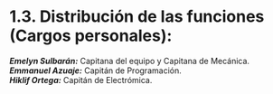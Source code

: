 # 1.3. Distribución de las funciones (Cargos personales):
***Emelyn Sulbarán:*** Capitana del equipo y Capitana de Mecánica.  
***Emmanuel Azuaje:*** Capitán de Programación.  
***Hiklif Ortega:*** Capitán de Electrómica. 

